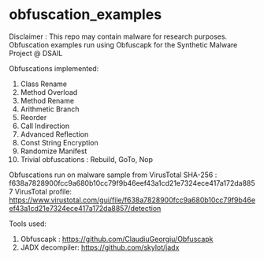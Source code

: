 # obfuscation_examples

Disclaimer : This repo may contain malware for research purposes.  
Obfuscation examples run using Obfuscapk for the Synthetic Malware Project @ DSAIL

Obfuscations implemented: 
1. Class Rename
2. Method Overload
3. Method Rename 
4. Arithmetic Branch 
5. Reorder 
6. Call Indirection 
7. Advanced Reflection 
8. Const String Encryption 
9. Randomize Manifest
10. Trivial obfuscations : Rebuild, GoTo, Nop


Obfuscations run on malware sample from VirusTotal 
SHA-256 : f638a7828900fcc9a680b10cc79f9b46eef43a1cd21e7324ece417a172da8857
VirusTotal profile: https://www.virustotal.com/gui/file/f638a7828900fcc9a680b10cc79f9b46eef43a1cd21e7324ece417a172da8857/detection 

Tools used: 
1. Obfuscapk : https://github.com/ClaudiuGeorgiu/Obfuscapk
2. JADX decompiler: https://github.com/skylot/jadx
